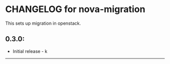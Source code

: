 # CHANGELOG for nova-migration

This sets up migration in openstack.

## 0.3.0:

* Initial release - k

- - -
